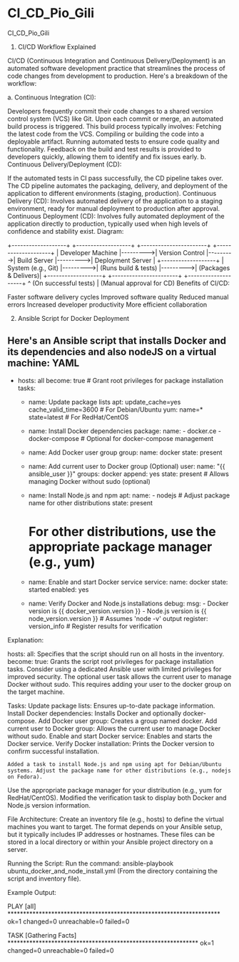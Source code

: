 # CI_CD_Pio_Gili
CI_CD_Pio_Gili

1. CI/CD Workflow Explained

CI/CD (Continuous Integration and Continuous Delivery/Deployment) is an automated software development practice that streamlines the process of code changes from development to production. Here's a breakdown of the workflow:

a. Continuous Integration (CI):

Developers frequently commit their code changes to a shared version control system (VCS) like Git.
Upon each commit or merge, an automated build process is triggered.
This build process typically involves:
Fetching the latest code from the VCS.
Compiling or building the code into a deployable artifact.
Running automated tests to ensure code quality and functionality.
Feedback on the build and test results is provided to developers quickly, allowing them to identify and fix issues early.
b. Continuous Delivery/Deployment (CD):

If the automated tests in CI pass successfully, the CD pipeline takes over.
The CD pipeline automates the packaging, delivery, and deployment of the application to different environments (staging, production).
Continuous Delivery (CD): Involves automated delivery of the application to a staging environment, ready for manual deployment to production after approval.
Continuous Deployment (CD): Involves fully automated deployment of the application directly to production, typically used when high levels of confidence and stability exist.
Diagram:

+-------------------+         +-------------------+         +-----------------------+         +--------------------+
| Developer Machine |--------->| Version Control   |--------->| Build Server          |--------->| Deployment Server  |
+-------------------+         | System (e.g., Git) |--------->| (Runs build & tests) |--------->| (Packages & Delivers)|
                             +-------------------+         +-----------------------+         +--------------------+
                                                                      ^ (On successful tests)
                                                                      | (Manual approval for CD)
Benefits of CI/CD:

Faster software delivery cycles
Improved software quality
Reduced manual errors
Increased developer productivity
More efficient collaboration

2. Ansible Script for Docker Deployment

Here's an Ansible script that installs Docker and its dependencies and also nodeJS on a virtual machine:
YAML
---
- hosts: all
  become: true  # Grant root privileges for package installation
  tasks:
    - name: Update package lists
      apt: update_cache=yes cache_valid_time=3600  # For Debian/Ubuntu
      yum: name=* state=latest  # For RedHat/CentOS

    - name: Install Docker dependencies
      package:
        name:
          - docker.ce
          - docker-compose  # Optional for docker-compose management

    - name: Add Docker user group
      group:
        name: docker
        state: present

    - name: Add current user to Docker group (Optional)
      user:
        name: "{{ ansible_user }}"
        groups: docker
        append: yes
        state: present  # Allows managing Docker without sudo (optional)

    - name: Install Node.js and npm
      apt:
        name:
          - nodejs  # Adjust package name for other distributions
        state: present
      # For other distributions, use the appropriate package manager (e.g., yum)

    - name: Enable and start Docker service
      service:
        name: docker
        state: started
        enabled: yes

    - name: Verify Docker and Node.js installations
      debug:
        msg:
          - Docker version is {{ docker_version.version }}
          - Node.js version is {{ node_version.version }}  # Assumes 'node -v' output
      register: version_info  # Register results for verification


Explanation:

hosts: all: Specifies that the script should run on all hosts in the inventory.
become: true: Grants the script root privileges for package installation tasks.
Consider using a dedicated Ansible user with limited privileges for improved security.
The optional user task allows the current user to manage Docker without sudo. 
This requires adding your user to the docker group on the target machine.

Tasks:
	Update package lists: Ensures up-to-date package information.
Install Docker dependencies: Installs Docker and optionally docker-compose.
Add Docker user group: Creates a group named docker.
Add current user to Docker group: Allows the current user to manage Docker without sudo.
Enable and start Docker service: Enables and starts the Docker service.
Verify Docker installation: Prints the Docker version to confirm successful installation.
 
	Added a task to install Node.js and npm using apt for Debian/Ubuntu systems. Adjust the package name for other distributions (e.g., nodejs on Fedora).
Use the appropriate package manager for your distribution (e.g., yum for RedHat/CentOS).
Modified the verification task to display both Docker and Node.js version information.


File Architecture:
Create an inventory file (e.g., hosts) to define the virtual machines you want to target. 
The format depends on your Ansible setup, but it typically includes IP addresses or hostnames.
These files can be stored in a local directory or within your Ansible project directory on a server.

Running the Script:
Run the command: ansible-playbook ubuntu_docker_and_node_install.yml 
(From the directory containing the script and inventory file).

Example Output:

PLAY [all] ********************************************************************
ok=1 changed=0 unreachable=0 failed=0

TASK [Gathering Facts] *************************************************************
ok=1 changed=0 unreachable=0 failed=0
